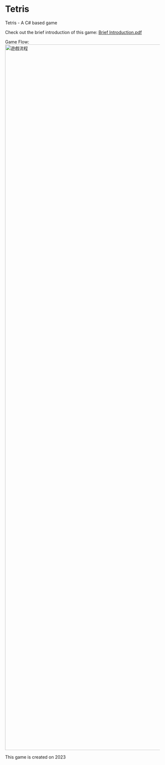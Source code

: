 # Tetris
Tetris - A C# based game

Check out the brief introduction of this game:
[Brief Introduction.pdf](https://github.com/user-attachments/files/22943651/1121735-.pdf)

Game Flow:
<img width="4677" height="2289" alt="遊戲流程" src="https://github.com/user-attachments/assets/cf17abe3-3a48-490e-ab40-5cf4562ad937" />

This game is created on 2023
